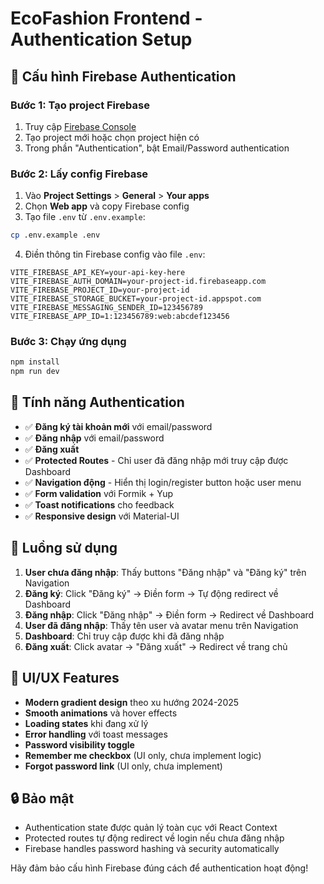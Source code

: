 # EcoFashion Frontend - Authentication Setup

## 🔧 Cấu hình Firebase Authentication

### Bước 1: Tạo project Firebase

1. Truy cập [Firebase Console](https://console.firebase.google.com/)
2. Tạo project mới hoặc chọn project hiện có
3. Trong phần "Authentication", bật Email/Password authentication

### Bước 2: Lấy config Firebase

1. Vào **Project Settings** > **General** > **Your apps**
2. Chọn **Web app** và copy Firebase config
3. Tạo file `.env` từ `.env.example`:

```bash
cp .env.example .env
```

4. Điền thông tin Firebase config vào file `.env`:

```env
VITE_FIREBASE_API_KEY=your-api-key-here
VITE_FIREBASE_AUTH_DOMAIN=your-project-id.firebaseapp.com
VITE_FIREBASE_PROJECT_ID=your-project-id
VITE_FIREBASE_STORAGE_BUCKET=your-project-id.appspot.com
VITE_FIREBASE_MESSAGING_SENDER_ID=123456789
VITE_FIREBASE_APP_ID=1:123456789:web:abcdef123456
```

### Bước 3: Chạy ứng dụng

```bash
npm install
npm run dev
```

## 🚀 Tính năng Authentication

- ✅ **Đăng ký tài khoản mới** với email/password
- ✅ **Đăng nhập** với email/password
- ✅ **Đăng xuất**
- ✅ **Protected Routes** - Chỉ user đã đăng nhập mới truy cập được Dashboard
- ✅ **Navigation động** - Hiển thị login/register button hoặc user menu
- ✅ **Form validation** với Formik + Yup
- ✅ **Toast notifications** cho feedback
- ✅ **Responsive design** với Material-UI

## 📱 Luồng sử dụng

1. **User chưa đăng nhập**: Thấy buttons "Đăng nhập" và "Đăng ký" trên Navigation
2. **Đăng ký**: Click "Đăng ký" → Điền form → Tự động redirect về Dashboard
3. **Đăng nhập**: Click "Đăng nhập" → Điền form → Redirect về Dashboard
4. **User đã đăng nhập**: Thấy tên user và avatar menu trên Navigation
5. **Dashboard**: Chỉ truy cập được khi đã đăng nhập
6. **Đăng xuất**: Click avatar → "Đăng xuất" → Redirect về trang chủ

## 🎨 UI/UX Features

- **Modern gradient design** theo xu hướng 2024-2025
- **Smooth animations** và hover effects
- **Loading states** khi đang xử lý
- **Error handling** với toast messages
- **Password visibility toggle**
- **Remember me checkbox** (UI only, chưa implement logic)
- **Forgot password link** (UI only, chưa implement)

## 🔒 Bảo mật

- Authentication state được quản lý toàn cục với React Context
- Protected routes tự động redirect về login nếu chưa đăng nhập
- Firebase handles password hashing và security automatically

Hãy đảm bảo cấu hình Firebase đúng cách để authentication hoạt động!
